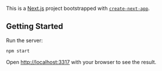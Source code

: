 This is a [Next.js](https://nextjs.org/) project bootstrapped with [`create-next-app`](https://github.com/vercel/next.js/tree/canary/packages/create-next-app).

## Getting Started

Run the server:

```bash
npm start
```

Open [http://localhost:3317](http://localhost:3317) with your browser to see the result.